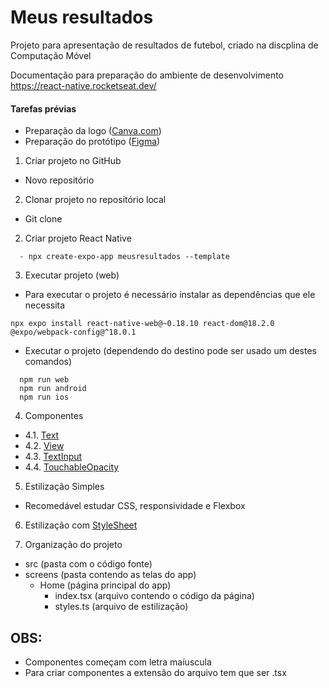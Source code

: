 # Meus resultados
Projeto para apresentação de resultados de futebol, criado na discplina de Computação Móvel


Documentação para preparação do ambiente de desenvolvimento
https://react-native.rocketseat.dev/


#### Tarefas prévias
* Preparação da logo ([Canva.com](bit.ly/meusresultadosufopa))
* Preparação do protótipo ([Figma](bit.ly/meusresultadosprototipo))

1. Criar projeto no GitHub
  - Novo repositório

2. Clonar projeto no repositório local
  - Git clone <link do projeto>

2. Criar projeto React Native
```
  - npx create-expo-app meusresultados --template
```

3. Executar projeto (web)
* Para executar o projeto é necessário instalar as dependências que ele necessita
```
npx expo install react-native-web@~0.18.10 react-dom@18.2.0 @expo/webpack-config@^18.0.1
```
* Executar o projeto (dependendo do destino pode ser usado um destes comandos)
```
  npm run web
  npm run android
  npm run ios
```

4. Componentes
  - 4.1. [Text](https://reactnative.dev/docs/text)
  - 4.2. [View](https://reactnative.dev/docs/view)
  - 4.3. [TextInput](https://reactnative.dev/docs/textinput)
  - 4.4. [TouchableOpacity](https://reactnative.dev/docs/touchableopacity)

5. Estilização Simples
  * Recomedável estudar CSS, responsividade e Flexbox

6. Estilização com [StyleSheet](https://reactnative.dev/docs/stylesheet)

7. Organização do projeto
  * src (pasta com o código fonte)
  * screens (pasta contendo as telas do app)
      * Home (página principal do app)
        - index.tsx (arquivo contendo o código da página)
        - styles.ts (arquivo de estilização)

## OBS:
* Componentes começam com letra maíuscula
* Para criar componentes a extensão do arquivo tem que ser .tsx